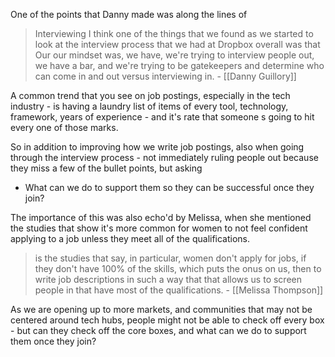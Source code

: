 One of the points that Danny made was along the lines of

> Interviewing I think one of the things that we found as we started to look at the interview process that we had at Dropbox overall was that Our our mindset was, we have, we're trying to interview people out, we have a bar, and we're trying to be gatekeepers and determine who can come in and out versus interviewing in.  - [[Danny Guillory]]

A common trend that you see on job postings, especially in the tech industry - is having a laundry list of items of every tool, technology, framework, years of experience - and  it's rate that someone s going to hit every one of those marks.

So in addition to improving how we write job postings, also when going through the interview process - not immediately ruling people out because they miss a few of the bullet points, but asking

- What can we do to support them so they can be successful once they join?

The importance of this was also echo'd by Melissa, when she mentioned the studies that show it's more common for women to not feel confident applying to a job unless they meet all of the qualifications.

> is the studies that say, in particular, women don't apply for jobs, if they don't have 100% of the skills, which puts the onus on us, then to write job descriptions in such a way that that allows us to screen people in that have most of the qualifications.  - [[Melissa Thompson]]

As we are opening up to more markets, and communities that may not be centered around tech hubs, people might not be able to check off every box - but can they check off the core boxes, and what can we do to support them once they join?
